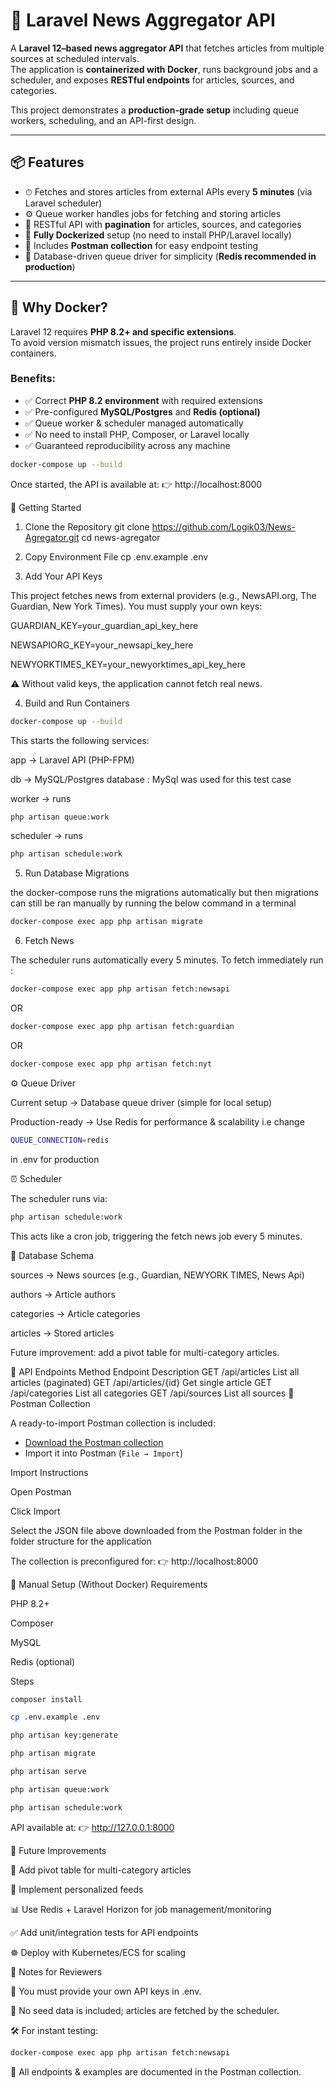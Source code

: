 # 📰 Laravel News Aggregator API

A **Laravel 12–based news aggregator API** that fetches articles from multiple sources at scheduled intervals.  
The application is **containerized with Docker**, runs background jobs and a scheduler, and exposes **RESTful endpoints** for articles, sources, and categories.

This project demonstrates a **production-grade setup** including queue workers, scheduling, and an API-first design.

---

## 📦 Features

- ⏱ Fetches and stores articles from external APIs every **5 minutes** (via Laravel scheduler)  
- ⚙️ Queue worker handles jobs for fetching and storing articles  
- 📑 RESTful API with **pagination** for articles, sources, and categories  
- 🐳 **Fully Dockerized** setup (no need to install PHP/Laravel locally)  
- 🧪 Includes **Postman collection** for easy endpoint testing  
- 💾 Database-driven queue driver for simplicity (**Redis recommended in production**)  

---

## 🐳 Why Docker?

Laravel 12 requires **PHP 8.2+ and specific extensions**.  
To avoid version mismatch issues, the project runs entirely inside Docker containers.

### Benefits:
- ✅ Correct **PHP 8.2 environment** with required extensions  
- ✅ Pre-configured **MySQL/Postgres** and **Redis (optional)**  
- ✅ Queue worker & scheduler managed automatically  
- ✅ No need to install PHP, Composer, or Laravel locally  
- ✅ Guaranteed reproducibility across any machine  

```bash
docker-compose up --build
```
Once started, the API is available at:
👉 http://localhost:8000

🚀 Getting Started
1. Clone the Repository
git clone https://github.com/Logik03/News-Agregator.git
cd news-agregator

2. Copy Environment File
cp .env.example .env

3. Add Your API Keys

This project fetches news from external providers (e.g., NewsAPI.org, The Guardian, New York Times).
You must supply your own keys:

GUARDIAN_KEY=your_guardian_api_key_here

NEWSAPIORG_KEY=your_newsapi_key_here

NEWYORKTIMES_KEY=your_newyorktimes_api_key_here


⚠️ Without valid keys, the application cannot fetch real news.

4. Build and Run Containers
```bash
docker-compose up --build
```

This starts the following services:

app → Laravel API (PHP-FPM)

db → MySQL/Postgres database : MySql was used for this test case

worker → runs 
```bash
php artisan queue:work
```

scheduler → runs 
```bash
php artisan schedule:work
```
5. Run Database Migrations

the docker-compose runs the migrations automatically but then migrations can still be ran manually by running the below command in a terminal
```bash
docker-compose exec app php artisan migrate
```
6. Fetch News

The scheduler runs automatically every 5 minutes.
To fetch immediately run : 
```bash
docker-compose exec app php artisan fetch:newsapi
```
OR 
```bash
docker-compose exec app php artisan fetch:guardian
```
OR 
```bash
docker-compose exec app php artisan fetch:nyt
```

⚙️ Queue Driver

Current setup → Database queue driver (simple for local setup)

Production-ready → Use Redis for performance & scalability i.e change 
```bash
QUEUE_CONNECTION=redis
```
in .env for production

⏰ Scheduler

The scheduler runs via:
```bash
php artisan schedule:work
```

This acts like a cron job, triggering the fetch news job every 5 minutes.

🧩 Database Schema

sources → News sources (e.g., Guardian, NEWYORK TIMES, News Api)

authors → Article authors

categories → Article categories

articles → Stored articles

Future improvement: add a pivot table for multi-category articles.

🧠 API Endpoints
Method	Endpoint	Description
GET	/api/articles	List all articles (paginated)
GET	/api/articles/{id}	Get single article
GET	/api/categories	List all categories
GET	/api/sources	List all sources
🧪 Postman Collection

A ready-to-import Postman collection is included:
- [Download the Postman collection](./Postman/News-Aggregator.postman_collection.json)
- Import it into Postman (`File → Import`)

Import Instructions

Open Postman

Click Import

Select the JSON file above downloaded from the Postman folder in the folder structure for the application

The collection is preconfigured for:
👉 http://localhost:8000

🧰 Manual Setup (Without Docker)
Requirements

PHP 8.2+

Composer

MySQL

Redis (optional)

Steps

```bash
composer install
```
```bash
cp .env.example .env
```
```bash
php artisan key:generate
```
```bash
php artisan migrate
```
```bash
php artisan serve
```
```bash
php artisan queue:work
```
```bash
php artisan schedule:work
```


API available at:
👉 http://127.0.0.1:8000

🧱 Future Improvements

🔗 Add pivot table for multi-category articles

👤 Implement personalized feeds

📊 Use Redis + Laravel Horizon for job management/monitoring

✅ Add unit/integration tests for API endpoints

☸️ Deploy with Kubernetes/ECS for scaling

🧾 Notes for Reviewers

🔑 You must provide your own API keys in .env.

📂 No seed data is included; articles are fetched by the scheduler.

🛠 For instant testing:
```bash
docker-compose exec app php artisan fetch:newsapi
```

📑 All endpoints & examples are documented in the Postman collection.

